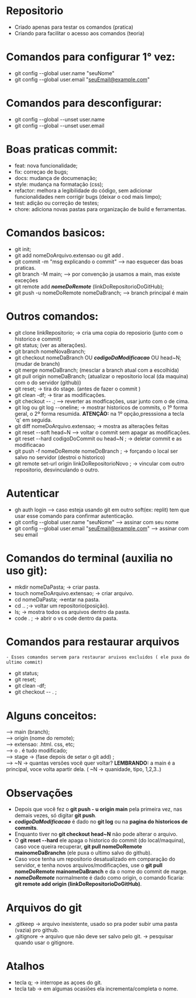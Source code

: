 # Repositorio 
- Criado apenas para testar os comandos (pratica)
- Criando para facilitar o acesso aos comandos (teoria)

# Comandos para configurar 1° vez:
- git config --global user.name "seuNome"
- git config --global user.email "seuEmail@example.com"

# Comandos para desconfigurar:
- git config --global --unset user.name
- git config --global --unset user.email

# Boas praticas commit:
- feat: nova funcionalidade;
- fix: correçao de bugs;
- docs: mudança de documenação;
- style: mudança na formatação (css);
- refactor: melhora a legibilidade do código, sem adicionar funcionalidades nem corrigir bugs (deixar o cod mais limpo);
- test: adição ou correção de testes;
- chore: adiciona novas pastas para organização de build e ferramentas.

# Comandos basicos:
- git init;
- git add nomeDoArquivo.extensao ou git add . 
- git commit -m "msg explicando o commit" --> nao esquecer das boas praticas.
- git branch -M main; --> por convenção ja usamos a main, mas existe exceções
- git remote add **_nomeDoRemote_** (linkDoRepositorioDoGitHub);
- git push -u nomeDoRemote nomeDaBranch; --> branch principal é main

# Outros comandos:
- git clone linkRepositorio; -> cria uma copia do reposiorio (junto com o historico e commit)
- git status; (ver as alterações).
- git branch nomeNovaBranch;
- git checkout nomeDaBranch OU **_codigoDaModificacao_** OU head~N; (mudar de branch)
- git merge nomeDaBranch; (mesclar a branch atual com a escolhida)
- git pull origin nomeDaBranch; (atualizar o repositorio local (da maquina) com o do servidor (github))
- git reset; -> tira do stage. (antes de fazer o commit )
- git clean -df; -> tirar as modificações.
- git checkout -- .; --> reverter as modficações, usar junto com o de cima.
- git log ou git log --oneline; -> mostrar historicos de commits, o 1º forma geral, o 2º forma resumida. **ATENÇÃO:** na 1º opção,presssiona a tecla 'q' em seguida.
- git diff nomeDoArquivo.extensao; -> mostra as alterações feitas
- git reset --soft head~N --> voltar o commit sem apagar as modificações.
- git reset --hard codigoDoCommit ou head~N ; -> deletar commit e as modificacao
- git push -f nomeDoRemote nomeDoBranch ; -> forçando o local ser salvo no servidor (destroi o historico)
- git remote set-url origin linkDoRepositorioNovo ; -> vincular com outro repositorio, desvinculando o outro.

# Autenticar
- gh auth login --> caso esteja usando git em outro soft(ex: replit) tem que usar esse comando para confirmar autenticação.
- git config --global user.name "seuNome" --> assinar com seu nome 
- git config --global user.email "seuEmail@example.com" --> assinar com seu email

# Comandos do terminal (auxilia no uso git):
- mkdir nomeDaPasta; -> criar pasta.
- touch nomeDoArquivo.extensao; -> criar arquivo.
- cd nomeDaPasta; ->entar na pasta.
- cd .. ;-> voltar um repositorio(posição).
- ls; -> mostra todos os arquivos dentro da pasta.
- code . ; -> abrir o vs code dentro da pasta.

# Comandos para restaurar arquivos
    - Esses comandos servem para restaurar aruivos excluidos ( ele puxa do ultimo commit)
- git status; 
- git reset;
- git clean -df;
- git checkout -- . ;

# Alguns conceitos:
--> main (branch); <br>
--> origin (nome do remote); <br>
--> extensao: .html. css, etc;<br>
--> o . é tudo modificado; <br>
--> stage -> (fase depois de setar o git add) ; <br>
--> ~N -> quantas versões você quer voltar? **LEMBRANDO:** a main é a principal, voce volta apartir dela. ( ~N -> quanidade, tipo, 1,2,3..)

# Observações
- Depois que você fez o **git push - u origin main** pela primeira vez, nas demais vezes, só digitar **git push**.
- **_codigoDaModificacao_** é dado no **git log** ou na **pagina do historicos de commits**.
- Enquanto tiver no **git checkout head~N** não pode alterar o arquivo.
- O **git reset --hard**  ele apaga o historico do commit (do local/maquina), caso voce queira recuperar, **git pull nomeDoRemote mainomeDaBranchn** (ele puxa o ultimo salvo do github).
- Caso voce tenha um repositorio desatualizado em comparação do servidor, e tenha novos arquivos/modificações, use o **git pull nomeDoRemote mainomeDaBranch** e da o nome do commit de marge.
- **_nomeDoRemote_**  normalmente é dado como origin, o comando ficaria: **git remote add origin (linkDoRepositorioDoGitHub)**.

# Arquivos do git
- .gitkeep -> arquivo inexistente, usado so pra poder subir uma pasta (vazia) pro github.
- .gitignore -> arquivo que não deve ser salvo pelo git. -> pesquisar quando usar o gitignore.

# Atalhos
- tecla q; -> interrope as açoes do git.
- tecla tab -> em algumas ocasiões ela incrementa/completa o nome.
